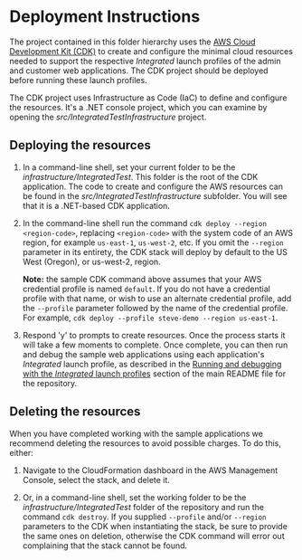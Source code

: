 # Deployment Instructions

The project contained in this folder hierarchy uses the [AWS Cloud Development Kit (CDK)](https://aws.amazon.com/cdk) to create and configure the minimal cloud resources needed to support the respective _Integrated_ launch profiles of the admin and customer web applications. The CDK project should be deployed before running these launch profiles.

The CDK project uses Infrastructure as Code (IaC) to define and configure the resources. It's a .NET console project, which you can examine by opening the _src/IntegratedTestInfrastructure_ project.

## Deploying the resources

1. In a command-line shell, set your current folder to be the _infrastructure/IntegratedTest_. This folder is the root of the CDK application. The code to create and configure the AWS resources can be found in the _src/IntegratedTestInfrastructure_ subfolder. You will see that it is a .NET-based CDK application.

1. In the command-line shell run the command `cdk deploy --region <region-code>`, replacing `<region-code>` with the system code of an AWS region, for example `us-east-1`, `us-west-2`, etc. If you omit the `--region` parameter in its entirety, the CDK stack will deploy by default to the US West (Oregon), or us-west-2, region.

    **Note:** the sample CDK command above assumes that your AWS credential profile is named `default`. If you do not have a credential profile with that name, or wish to use an alternate credential profile, add the `--profile` parameter followed by the name of the credential profile. For example, `cdk deploy --profile steve-demo --region us-east-1`.

1. Respond 'y' to prompts to create resources. Once the process starts it will take a few moments to complete. Once complete, you can then run and debug the sample web applications using each application's _Integrated_ launch profile, as described in the [Running and debugging with the _Integrated_ launch profiles](./README.md#running-and-debugging-with-the-integrated-launch-profiles) section of the main README file for the repository.

## Deleting the resources

When you have completed working with the sample applications we recommend deleting the resources to avoid possible charges. To do this, either:

1. Navigate to the CloudFormation dashboard in the AWS Management Console, select the stack, and delete it.

1. Or, in a command-line shell, set the working folder to be the _infrastructure/IntegratedTest_ folder of the repository and run the command `cdk destroy`. If you supplied `--profile` and/or `--region` parameters to the CDK when instantiating the stack, be sure to provide the same ones on deletion, otherwise the CDK command will error out complaining that the stack cannot be found.
